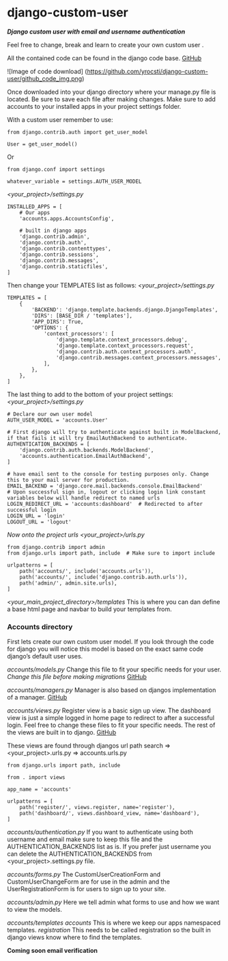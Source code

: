 # django-custom-user
_**Django custom user with email and username authentication**_

Feel free to change, break and learn to create your own custom user .

All the contained code can be found in the django code base.
[GitHub](http://github.com/django/django)

![Image of code download]
(https://github.com/yrocsti/django-custom-user/github_code_img.png)

Once downloaded into your django directory where your manage.py file is located. Be sure to save each file after making changes.
Make sure to add accounts to your installed apps in your project settings folder.

With a custom user remember to use:
```
from django.contrib.auth import get_user_model

User = get_user_model()
```
Or
```
from django.conf import settings

whatever_variable = settings.AUTH_USER_MODEL
```

*<your_project>/settings.py*
```
INSTALLED_APPS = [
    # Our apps
    'accounts.apps.AccountsConfig',

    # built in django apps
    'django.contrib.admin',
    'django.contrib.auth',
    'django.contrib.contenttypes',
    'django.contrib.sessions',
    'django.contrib.messages',
    'django.contrib.staticfiles',
]
```

Then change your TEMPLATES list as follows:
*<your_project>/settings.py*
```
TEMPLATES = [
    {
        'BACKEND': 'django.template.backends.django.DjangoTemplates',
        'DIRS': [BASE_DIR / 'templates'],
        'APP_DIRS': True,
        'OPTIONS': {
            'context_processors': [
                'django.template.context_processors.debug',
                'django.template.context_processors.request',
                'django.contrib.auth.context_processors.auth',
                'django.contrib.messages.context_processors.messages',
            ],
        },
    },
]
```
The last thing to add to the bottom of your project settings:
*<your_project>/settings.py*
```
# Declare our own user model
AUTH_USER_MODEL = 'accounts.User'

# First django will try to authenticate against built in ModelBackend, if that fails it will try EmailAuthBackend to authenticate.
AUTHENTICATION_BACKENDS = [
    'django.contrib.auth.backends.ModelBackend',
    'accounts.authentication.EmailAuthBackend',
]

# have email sent to the console for testing purposes only. Change this to your mail server for production.
EMAIL_BACKEND = 'django.core.mail.backends.console.EmailBackend'
# Upon successful sign in, logout or clicking login link constant variables below will handle redirect to named urls
LOGIN_REDIRECT_URL = 'accounts:dashboard'  # Redirected to after successful login
LOGIN_URL = 'login'
LOGOUT_URL = 'logout'
```
_Now onto the project urls_
*<your_project>/urls.py*
```
from django.contrib import admin
from django.urls import path, include  # Make sure to import include

urlpatterns = [
    path('accounts/', include('accounts.urls')),
    path('accounts/', include('django.contrib.auth.urls')),
    path('admin/', admin.site.urls),
]
```

*<your_main_project_directory>/templates*
This is where you can dan define a base html page and navbar to build your templates from.


### Accounts directory
First lets create our own custom user model.
If you look through the code for django you will notice this model is based on the exact same code django’s default user uses.

*accounts/models.py*
Change this file to fit your specific needs for your user.
_Change this file before making migrations_
[GitHub](http://https://github.com/django/django/blob/master/django/contrib/auth/models.py)

*accounts/managers.py*
Manager is also based on djangos implementation of a manager.
[GitHub](http://https://github.com/django/django/blob/master/django/contrib/auth/models.py)

*accounts/views.py*
Register view is a basic sign up view. The dashboard view is just a simple logged in home page to redirect to after a successful login. Feel free to change these files to fit your specific needs. The rest of the views are built in to django.
[GitHub](https://github.com/django/django/blob/master/django/contrib/auth/views.py)

These views are found through djangos url path search => <your_project>.urls.py => accounts.urls.py
```
from django.urls import path, include

from . import views

app_name = 'accounts'

urlpatterns = [
    path('register/', views.register, name='register'),
    path('dashboard/', views.dashboard_view, name='dashboard'),
]
```
*accounts/authentication.py*
If you want to authenticate using both username and email make sure to keep this file and the AUTHENTICATION_BACKENDS list as is. If you prefer just username you can delete the AUTHENTICATION_BACKENDS from <your_project>.settings.py file.

*accounts/forms.py*
The CustomUserCreationForm and CustomUserChangeForm are for use in the admin and the UserRegistrationForm is for users to sign up to your site.

*accounts/admin.py*
Here we tell admin what forms to use and how we want to view the models.

*accounts/templates*
	*accounts*
		This is where we keep our apps namespaced templates.
	*registration*
		This needs to be called registration so the built in django views know where to find the 			templates.

**Coming soon email verification**
